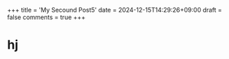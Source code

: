 +++
title = 'My Secound Post5'
date = 2024-12-15T14:29:26+09:00
draft = false
comments = true
+++

# hj
